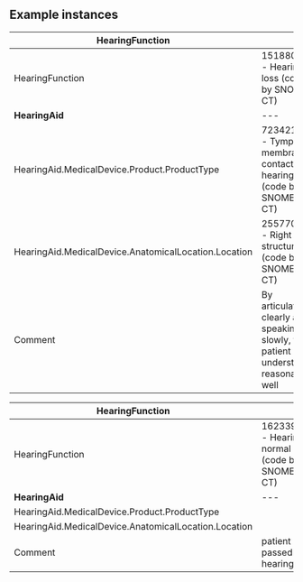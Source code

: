 ## Example instances

| HearingFunction      |                   |
|-----------------------|-------------------|
| HearingFunction      | 15188001 - Hearing loss (code by SNOMED CT) |
| **HearingAid**       | --- |
| HearingAid.MedicalDevice.Product.ProductType | 723421006 - Tympanic membrane contact hearing aid (code by SNOMED CT) |
| HearingAid.MedicalDevice.AnatomicalLocation.Location | 25577004 - Right ear structure (code by SNOMED CT) |
| Comment               | By articulating clearly and speaking slowly, the patient can understand reasonably well   |

| HearingFunction      |                   |
|-----------------------|-------------------|
| HearingFunction      | 162339002 - Hearing normal (code by SNOMED CT) |
| **HearingAid**       | --- |
| HearingAid.MedicalDevice.Product.ProductType |   |
| HearingAid.MedicalDevice.AnatomicalLocation.Location |   |
| Comment               | patient passed hearing test |   |
